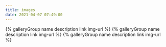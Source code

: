 ```yaml
---
title: images
date: 2021-04-07 07:49:00
---
```


<div class="gallery-group-main">
{% galleryGroup name description link img-url %}
{% galleryGroup name description link img-url %}
{% galleryGroup name description link img-url %}
</div>